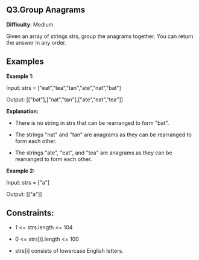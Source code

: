 Q3.Group Anagrams
-
**Difficulty**: Medium

Given an array of strings strs, group the 
anagrams
 together. You can return the answer in any order.
 
Examples
-
**Example 1:**

Input: strs = ["eat","tea","tan","ate","nat","bat"]

Output: [["bat"],["nat","tan"],["ate","eat","tea"]]

**Explanation:**

- There is no string in strs that can be rearranged to form "bat".

- The strings "nat" and "tan" are anagrams as they can be rearranged to form each other.

- The strings "ate", "eat", and "tea" are anagrams as they can be rearranged to form each other.

**Example 2:**

Input: strs = ["a"]

Output: [["a"]]

Constraints:
-
- 1 <= strs.length <= 104

- 0 <= strs[i].length <= 100

- strs[i] consists of lowercase English letters.


 
